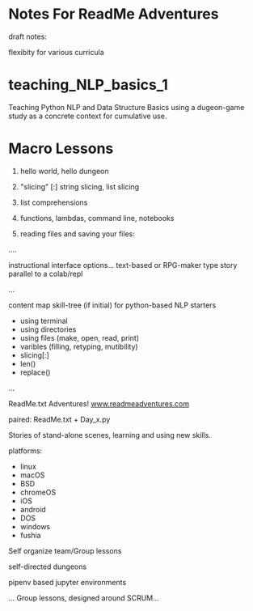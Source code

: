
# Notes For ReadMe Adventures


draft notes:

flexibity for various curricula

# teaching_NLP_basics_1
Teaching Python NLP and Data Structure Basics using a dugeon-game study as a concrete context for cumulative use.

# Macro Lessons

1. hello world, hello dungeon
 
2. "slicing" [:] string slicing, list slicing
 
3. list comprehensions

4. functions, lambdas, command line, notebooks
 
5. reading files and saving your files:


....

instructional interface options...
text-based or RPG-maker type story parallel to a colab/repl

...

content map
skill-tree (if initial)
for python-based NLP starters
- using terminal
- using directories
- using files (make, open, read, print)
- varibles (filling, retyping, mutibility)
- slicing[:]
- len()
- replace()



...

ReadMe.txt Adventures! www.readmeadventures.com

paired: 
ReadMe.txt + Day_x.py

Stories of stand-alone scenes, learning and using new skills.


platforms:
- linux
- macOS
- BSD
- chromeOS
- iOS
- android
- DOS
- windows
- fushia


Self organize team/Group lessons

self-directed dungeons

pipenv based jupyter environments

...
Group lessons, designed around SCRUM...
